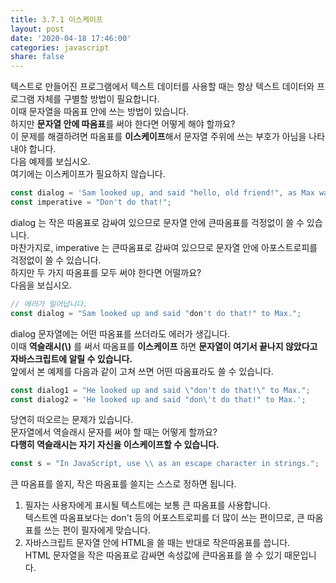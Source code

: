 ```yaml
---
title: 3.7.1 이스케이프
layout: post
date: '2020-04-18 17:46:00'
categories: javascript
share: false
---
```


텍스트로 만들어진 프로그램에서 텍스트 데이터를 사용할 때는 항상 텍스트 데이터와 프로그램 자체를 구별할 방법이 필요합니다.  
이때 문자열을 따옴표 안에 쓰는 방법이 있습니다.  
하지만 **문자열 안에 따옴표**를 써야 한다면 어떻게 해야 할까요?  
이 문제를 해결하려면 따옴표를 **이스케이프**해서 문자열 주위에 쓰는 부호가 아님을 나타내야 합니다.  
다음 예제를 보십시오.  
여기에는 이스케이프가 필요하지 않습니다.

```javascript
const dialog = 'Sam looked up, and said "hello, old friend!", as Max walked in.';
const imperative = "Don't do that!";
```

dialog 는 작은 따옴표로 감싸여 있으므로 문자열 안에 큰따옴표를 걱정없이 쓸 수 있습니다.  
마찬가지로, imperative 는 큰따옴표로 감싸여 있으므로 문자열 안에 아포스트로피를 걱정없이 쓸 수 있습니다.  
하지만 두 가지 따옴표를 모두 써야 한다면 어떨까요?  
다음을 보십시오.

```javascript
// 에러가 일어납니다.
const dialog = "Sam looked up and said "don't do that!" to Max.";
```

dialog 문자열에는 어떤 따옴표를 쓰더라도 에러가 생깁니다.  
이때 **역슬래시(\\)** 를 써서 따옴표를 **이스케이프** 하면 **문자열이 여기서 끝나지 않았다고 자바스크립트에 알릴 수 있습니다.**  
앞에서 본 예제를 다음과 같이 고쳐 쓰면 어떤 따옴표라도 쓸 수 있습니다.

```javascript
const dialog1 = "He looked up and said \"don't do that!\" to Max.";
const dialog2 = 'He looked up and said "don\'t do that!" to Max.';
```

당연히 떠오르는 문제가 있습니다.  
문자열에서 역슬래시 문자를 써야 할 때는 어떻게 할까요?  
**다행히 역슬래시는 자기 자신을 이스케이프할 수 있습니다.**

```javascript
const s = "In JavaScript, use \\ as an escape character in strings.";
```

큰 따옴표를 쓸지, 작은 따옴표를 쓸지는 스스로 정하면 됩니다.  
1. 필자는 사용자에게 표시될 텍스트에는 보통 큰 따옴표를 사용합니다.  
텍스트엔 따옴표보다는 don't 등의 어포스트로피를 더 많이 쓰는 편이므로, 큰 따옴표를 쓰는 편이 필자에게 맞습니다.  
2. 자바스크립트 문자열 안에 HTML을 쓸 때는 반대로 작은따옴표를 씁니다.  
HTML 문자열을 작은 따옴표로 감싸면 속성값에 큰따옴표를 쓸 수 있기 때문입니다.